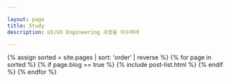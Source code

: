 ```yaml
---

layout: page
title: Study
description: UI/UX Engineering 과정을 이수하며

---
```


{% assign sorted = site.pages | sort: 'order' | reverse %} {% for page in sorted %} {% if page.blog == true %} {% include post-list.html %} {% endif %} {% endfor %}
